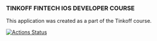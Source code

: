 ### TINKOFF FINTECH IOS DEVELOPER COURSE

This application was created as a part of the Tinkoff course.

[![Actions Status](https://github.com/art22m/finchat/workflows/.h/badge.svg)](https://github.com/SwiftDocOrg/DocTest/actions)


